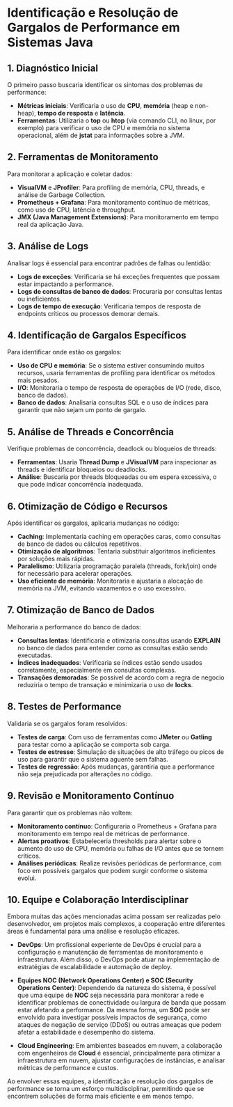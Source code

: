 # Identificação e Resolução de Gargalos de Performance em Sistemas Java

## 1. Diagnóstico Inicial
O primeiro passo buscaria identificar os sintomas dos problemas de performance:

- **Métricas iniciais**: Verificaria o uso de **CPU**, **memória** (heap e non-heap), **tempo de resposta** e **latência**.
- **Ferramentas**: Utilizaria o **top** ou **htop** (via comando CLI, no linux, por exemplo) para verificar o uso de CPU e memória no sistema operacional, além de **jstat** para informações sobre a JVM.

## 2. Ferramentas de Monitoramento
Para monitorar a aplicação e coletar dados:

- **VisualVM** e **JProfiler**: Para profiling de memória, CPU, threads, e análise de Garbage Collection.
- **Prometheus + Grafana**: Para monitoramento contínuo de métricas, como uso de CPU, latência e throughput.
- **JMX (Java Management Extensions)**: Para monitoramento em tempo real da aplicação Java.

## 3. Análise de Logs
Analisar logs é essencial para encontrar padrões de falhas ou lentidão:

- **Logs de exceções**: Verificaria se há exceções frequentes que possam estar impactando a performance.
- **Logs de consultas de banco de dados**: Procuraria por consultas lentas ou ineficientes.
- **Logs de tempo de execução**: Verificaria tempos de resposta de endpoints críticos ou processos demorar demais.

## 4. Identificação de Gargalos Específicos
Para identificar onde estão os gargalos:

- **Uso de CPU e memória**: Se o sistema estiver consumindo muitos recursos, usaria ferramentas de profiling para identificar os métodos mais pesados.
- **I/O**: Monitoraria o tempo de resposta de operações de I/O (rede, disco, banco de dados).
- **Banco de dados**: Analisaria consultas SQL e o uso de índices para garantir que não sejam um ponto de gargalo.

## 5. Análise de Threads e Concorrência
Verifique problemas de concorrência, deadlock ou bloqueios de threads:

- **Ferramentas**: Usaria **Thread Dump** e **JVisualVM** para inspecionar as threads e identificar bloqueios ou deadlocks.
- **Análise**: Buscaria por threads bloqueadas ou em espera excessiva, o que pode indicar concorrência inadequada.

## 6. Otimização de Código e Recursos
Após identificar os gargalos, aplicaria mudanças no código:

- **Caching**: Implementaria caching em operações caras, como consultas de banco de dados ou cálculos repetitivos.
- **Otimização de algoritmos**: Tentaria substituir algoritmos ineficientes por soluções mais rápidas.
- **Paralelismo**: Utilizaria programação paralela (threads, fork/join) onde for necessário para acelerar operações.
- **Uso eficiente de memória**: Monitoraria e ajustaria a alocação de memória na JVM, evitando vazamentos e o uso excessivo.

## 7. Otimização de Banco de Dados
Melhoraria a performance do banco de dados:

- **Consultas lentas**: Identificaria e otimizaria consultas usando **EXPLAIN** no banco de dados para entender como as consultas estão sendo executadas.
- **Índices inadequados**: Verificaria se índices estão sendo usados corretamente, especialmente em consultas complexas.
- **Transações demoradas**: Se possivel de acordo com a regra de negocio reduziria o tempo de transação e minimizaria o uso de **locks**.

## 8. Testes de Performance
Validaria se os gargalos foram resolvidos:

- **Testes de carga**: Com uso de ferramentas como **JMeter** ou **Gatling** para testar como a aplicação se comporta sob carga.
- **Testes de estresse**: Simulação de situações de alto tráfego ou picos de uso para garantir que o sistema aguente sem falhas.
- **Testes de regressão**: Após mudanças, garantiria que a performance não seja prejudicada por alterações no código.

## 9. Revisão e Monitoramento Contínuo
Para garantir que os problemas não voltem:

- **Monitoramento contínuo**: Configuraria o Prometheus + Grafana para monitoramento em tempo real de métricas de performance.
- **Alertas proativos**: Estabeleceria thresholds para alertar sobre o aumento do uso de CPU, memória ou falhas de I/O antes que se tornem críticos.
- **Análises periódicas**: Realize revisões periódicas de performance, com foco em possíveis gargalos que podem surgir conforme o sistema evolui.

## 10. Equipe e Colaboração Interdisciplinar

Embora muitas das ações mencionadas acima possam ser realizadas pelo desenvolvedor, em projetos mais complexos, a cooperação entre diferentes áreas é fundamental para uma análise e resolução eficazes. 

- **DevOps**: Um profissional experiente de DevOps é crucial para a configuração e manutenção de ferramentas de monitoramento e infraestrutura. Além disso, o DevOps pode atuar na implementação de estratégias de escalabilidade e automação de deploy.
  
- **Equipes NOC (Network Operations Center) e SOC (Security Operations Center)**: Dependendo da natureza do sistema, é possível que uma equipe de **NOC** seja necessária para monitorar a rede e identificar problemas de conectividade ou largura de banda que possam estar afetando a performance. Da mesma forma, um **SOC** pode ser envolvido para investigar possíveis impactos de segurança, como ataques de negação de serviço (DDoS) ou outras ameaças que podem afetar a estabilidade e desempenho do sistema.

- **Cloud Engineering**: Em ambientes baseados em nuvem, a colaboração com engenheiros de **Cloud** é essencial, principalmente para otimizar a infraestrutura em nuvem, ajustar configurações de instâncias, e analisar métricas de performance e custos.

Ao envolver essas equipes, a identificação e resolução dos gargalos de performance se torna um esforço multidisciplinar, permitindo que se encontrem soluções de forma mais eficiente e em menos tempo.

